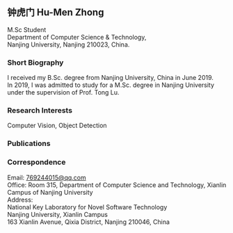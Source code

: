 ## 钟虎门 Hu-Men Zhong
  M.Sc Student<br>
  Department of Computer Science & Technology,<br>
  Nanjing University, Nanjing 210023, China.<br>

### Short Biography
  I received my B.Sc. degree from Nanjing University, China in June 2019.<br>
  In 2019, I was admitted to study for a M.Sc. degree in Nanjing University under the supervision of Prof. Tong Lu.<br>

### Research Interests
  Computer Vision, Object Detection<br>

### Publications

### Correspondence
  Email: 769244015@qq.com<br>
  Office: Room 315, Department of Computer Science and Technology, Xianlin Campus of Nanjing University<br>
  Address:<br> 
  National Key Laboratory for Novel Software Technology<br>
  Nanjing University, Xianlin Campus<br>
  163 Xianlin Avenue, Qixia District, Nanjing 210046, China<br>

